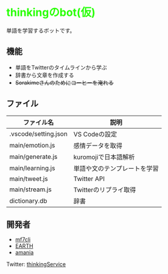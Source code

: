 # <span style="color: #2AFF00;">thinkingのbot(仮)</span>

単語を学習するボットです。

## 機能
- 単語をTwitterのタイムラインから学ぶ
- 辞書から文章を作成する
- ~~Sorakimeさんのためにコーヒーを淹れる~~

## ファイル

|ファイル名             |説明               |
|--------------------|-------------------|
|.vscode/setting.json|VS Codeの設定       |
|main/emotion.js     |感情データを取得      |
|main/generate.js    |kuromojiで日本語解析 |
|main/learning.js    |単語や文のテンプレートを学習|
|main/tweet.js       |Twitter API        |
|main/stream.js      |Twitterのリプライ取得  |
|dictionary.db       |辞書                |

## 開発者
- [mf7cli](https://github.com/Mf-3d)
- [EARTH](https://github.com/EARTH-01111)
- [amania](https://github.com/amania-Jailbreak)

Twitter: [thinkingService](https://twitter.com/thinkingService)
